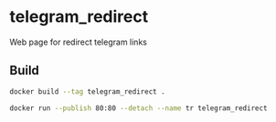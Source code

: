 # telegram_redirect
Web page for redirect telegram links
## Build
```bash
docker build --tag telegram_redirect .

docker run --publish 80:80 --detach --name tr telegram_redirect

``` 
